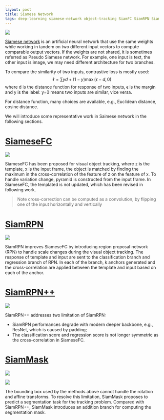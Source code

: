 ```yaml
---
layout: post
title: Siamese Network
tags: deep-learning siamese-network object-tracking SiamFC SiamRPN SiamRPN++ SiamMask
---
```


![](https://miro.medium.com/max/1400/1*hBJRs10uBc9a2Ol10N-jlg.png)

[Siamese network](https://en.wikipedia.org/wiki/Siamese_network) is an artificial neural network that use the same weights while working in tandem on two different input vectors to compute comparable output vectors. If the weights are not shared, it is sometimes referred as Pseudo Siamese network. For example, one input is text, the other input is image, we may need different architecture for two branches.

To compare the similarity of two inputs, contrastive loss is mostly used:
$$\ell=\sum{yd+(1-y)\max{(\epsilon-d, 0)}}$$
where d is the distance function for response of two inputs, ϵ is the margin and y is the label: y=0 means two inputs are similar, vice versa.

For distance function, many choices are available, e.g., Euclidean distance, cosine distance.

We will introduce some representative work in Saimese network in the following sections.

# [SiameseFC](https://arxiv.org/abs/1606.09549)

![](https://mmbiz.qpic.cn/mmbiz_jpg/yNnalkXE7oVs0Ypgk8C7TYRHwVvEDdJp52HMteqVUt5lCNYtxNn5r3tgUjooRbWxATACNaS4KZ3jgibf77hicwBg/640?wx_fmt=jpeg&tp=webp&wxfrom=5&wx_lazy=1&wx_co=1)

SiameseFC has been proposed for visual object tracking, where z is the template, x is the input frame, the object is matched by finding the maximum in the cross-correlation of the feature of z on the feature of x. To handle variation change, pyramid is constructed from the input frame. In SiameseFC, the templated is not updated, which has been revised in following work.

> Note cross-correction can be computed as a convolution, by flipping one of the input horizontally and vertically

# [SiamRPN](https://ieeexplore.ieee.org/document/8579033/)

![](https://mmbiz.qpic.cn/mmbiz_jpg/yNnalkXE7oVs0Ypgk8C7TYRHwVvEDdJpnicaP1sicMWc6IiaaVb1Zh6Rs39rFKUVJMiatY6dn4ic2KtoPW7slx3x4XQ/640?wx_fmt=jpeg&tp=webp&wxfrom=5&wx_lazy=1&wx_co=1)

SiamRPN improves SiameseFC by introducing region proposal network (RPN) to handle scale changes during the visual object tracking. The response of template and input are sent to the classification branch and regression branch of RPN. In each of the branch, k anchors generated and the cross-correlation are applied between the template and input based on each of the anchor.

# [SiamRPN++](https://arxiv.org/abs/1812.11703)

![](https://mmbiz.qpic.cn/mmbiz_jpg/yNnalkXE7oVs0Ypgk8C7TYRHwVvEDdJpx6ibY4UMByzCeWg1zrTm9nicxR9icQQfCicnsg2p9TGYvP8u8n8tDKpxqw/640?wx_fmt=jpeg&tp=webp&wxfrom=5&wx_lazy=1&wx_co=1)

SiamRPN++ addresses two limitation of SiamRPN:
- SiamRPN performances degrade with modern deeper backbone, e.g., ResNet, which is caused by padding;
- The classification score and regression score is not longer symmetric as the cross-correlation in SiameseFC. 

# [SiamMask](https://arxiv.org/abs/1812.05050)

![](https://mmbiz.qpic.cn/mmbiz_jpg/yNnalkXE7oVs0Ypgk8C7TYRHwVvEDdJp9I10ISj8ZBibibBRPLVsdQ0BItPznia97o7MK7NEeBCnXWmVS82yKltlg/640?wx_fmt=jpeg&tp=webp&wxfrom=5&wx_lazy=1&wx_co=1)

![](https://mmbiz.qpic.cn/mmbiz_jpg/yNnalkXE7oVs0Ypgk8C7TYRHwVvEDdJpHc1qZ9PDaFtFsyNZJibysLdSsvfvBLCHoWNMzrR6ibqIMPPFczLUyBrA/640?wx_fmt=jpeg&tp=webp&wxfrom=5&wx_lazy=1&wx_co=1)

The bounding box used by the methods above cannot handle the rotation and affine transforms. To resolve this limitation, SiamMask proposes to predict a segmentation task for the tracking problem. Compared with SiamRPN++, SiamMask introduces an addition branch for computing the segmentation mask.

